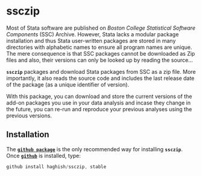# ssczip

Most of Stata software are published on _Boston College Statistical Software Components_ (SSC) Archive. However, Stata lacks a modular package installation and thus Stata user-written packages are stored in many directories with alphabetic names to ensure all program names are unique. The mere consequence is that SSC packages cannot be downloaded as Zip files and also, their versions can only be looked up by reading the source... 

__`ssczip`__ packages and download Stata packages from SSC as a zip file. More importantly, it also reads the source code and includes the last release date of the package (as a unique identifier of version). 

With this package, you can download and store the current versions of the add-on packages you use in your data analysis and incase they change in the future, you can re-run and reproduce your previous analyses using the previous versions. 


## Installation


The [__`github package`__](https://github.com/haghish/github) is the only recommended way for installing **`ssczip`**. Once [__`github`__](https://github.com/haghish/github) is installed, type:

```js
github install haghish/ssczip, stable
```
